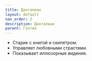 ```yaml
---
title: Данталиан
layout: default
nav_order: 2
description: Данталиан
parent: Гоэтия
---
```


- Старик с книгой и скипетром.
- Управляет любовными страстями.
- Показывает иллюзорные видения.
